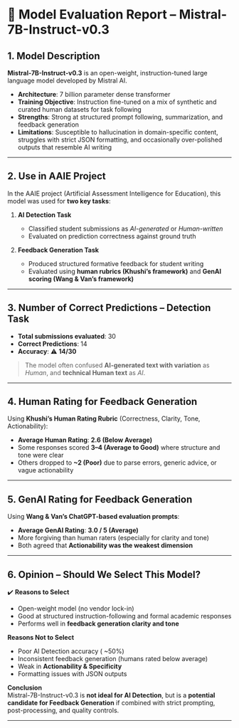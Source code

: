 # 📄 Model Evaluation Report – Mistral-7B-Instruct-v0.3

## 1. Model Description  
**Mistral-7B-Instruct-v0.3** is an open-weight, instruction-tuned large language model developed by Mistral AI.  
- **Architecture**: 7 billion parameter dense transformer  
- **Training Objective**: Instruction fine-tuned on a mix of synthetic and curated human datasets for task following  
- **Strengths**: Strong at structured prompt following, summarization, and feedback generation  
- **Limitations**: Susceptible to hallucination in domain-specific content, struggles with strict JSON formatting, and occasionally over-polished outputs that resemble AI writing  

---

## 2. Use in AAIE Project  
In the AAIE project (Artificial Assessment Intelligence for Education), this model was used for **two key tasks**:  

1. **AI Detection Task**  
   - Classified student submissions as *AI-generated* or *Human-written*  
   - Evaluated on prediction correctness against ground truth  

2. **Feedback Generation Task**  
   - Produced structured formative feedback for student writing  
   - Evaluated using **human rubrics (Khushi’s framework)** and **GenAI scoring (Wang & Van’s framework)**  

---

## 3. Number of Correct Predictions – Detection Task  
- **Total submissions evaluated**: 30 
- **Correct Predictions**: 14
- **Accuracy**: ⚠️ **14/30**  

> The model often confused **AI-generated text with variation** as *Human*, and **technical Human text** as *AI*.  

---

## 4. Human Rating for Feedback Generation  
Using **Khushi’s Human Rating Rubric** (Correctness, Clarity, Tone, Actionability):  

- **Average Human Rating**:  **2.6  (Below Average)**  
- Some responses scored **3–4 (Average to Good)** where structure and tone were clear  
- Others dropped to **~2 (Poor)** due to parse errors, generic advice, or vague actionability  

---

## 5. GenAI Rating for Feedback Generation  
Using **Wang & Van’s ChatGPT-based evaluation prompts**:  

- **Average GenAI Rating**:  **3.0 / 5 (Average)**  
- More forgiving than human raters (especially for clarity and tone)  
- Both agreed that **Actionability was the weakest dimension**  

---

## 6. Opinion – Should We Select This Model?  

✔️ **Reasons to Select**  
- Open-weight model (no vendor lock-in)  
- Good at structured instruction-following and formal academic responses  
- Performs well in **feedback generation clarity and tone**  

**Reasons Not to Select**  
- Poor AI Detection accuracy ( ~50%)  
- Inconsistent feedback generation (humans rated below average)  
- Weak in **Actionability & Specificity**  
- Formatting issues with JSON outputs  

 **Conclusion**  
Mistral-7B-Instruct-v0.3 is **not ideal for AI Detection**, but is a **potential candidate for Feedback Generation** if combined with strict prompting, post-processing, and quality controls.  

---
